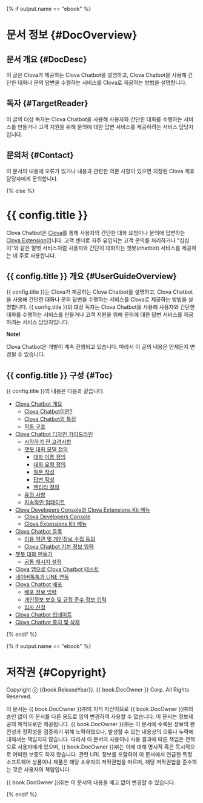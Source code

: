 {% if output.name == "ebook" %}
# 문서 정보 {#DocOverview}

## 문서 개요 {#DocDesc}

이 글은 Clova가 제공하는 Clova Chatbot을 설명하고, Clova Chatbot을 사용해 간단한 대화나 문의 답변을 수행하는 서비스를 Clova로 제공하는 방법을 설명합니다.

## 독자 {#TargetReader}

이 글의 대상 독자는 Clova Chatbot을 사용해 사용자와 간단한 대화를 수행하는 서비스를 만들거나 고객 지원을 위해 문의에 대한 답변 서비스를 제공하려는 서비스 담당자입니다.

## 문의처 {#Contact}

이 문서의 내용에 오류가 있거나 내용과 관련한 의문 사항이 있으면 지정된 Clova 제휴 담당자에게 문의합니다.

{% else %}
# {{ config.title }}

Clova Chatbot은 <a href="https://clova.ai/" target="_blank">Clova</a>를 통해 사용자의 간단한 대화 요청이나 문의에 답변하는 [Clova Extension](/Terms.md#ClovaExtension)입니다. 고객 센터로 자주 유입되는 고객 문의를 처리하거나 "심심이"와 같은 말벗 서비스처럼 사용자와 간단히 대화하는 챗봇(chatbot) 서비스를 제공하는 데 주로 사용합니다.

## {{ config.title }} 개요 {#UserGuideOverview}

{{ config.title }}는 Clova가 제공하는 Clova Chatbot을 설명하고, Clova Chatbot을 사용해 간단한 대화나 문의 답변을 수행하는 서비스를 Clova로 제공하는 방법을 설명합니다. {{ config.title }}의 대상 독자는 Clova Chatbot을 사용해 사용자와 간단한 대화를 수행하는 서비스를 만들거나 고객 지원을 위해 문의에 대한 답변 서비스를 제공하려는 서비스 담당자입니다.

<div class="note"><p><strong>Note!</strong></p>
<p>Clova Chatbot은 개발이 계속 진행되고 있습니다. 따라서 이 글의 내용은 언제든지 변경될 수 있습니다.</p></div>

## {{ config.title }} 구성 {#Toc}

{{ config.title }}의 내용은 다음과 같습니다.

* [Clova Chatbot 개요](/Overview.md)
   * [Clova Chatbot이란?](/Overview.md#WhatisChatBotExt)
   * [Clova Chatbot의 특징](/Overview.md#FeaturesOfChatBotExt)
   * [작동 구조](/Overview.md#OperationStructure)
 * [Clova Chatbot 디자인 가이드라인](/Design/Design_Guideline_For_Chatbot_Extension.md)
   * [시작하기 전 고려사항](/Design/Design_Guideline_For_Chatbot_Extension.md#Considerations)
   * [챗봇 대화 모델 정의](/Design/Design_Guideline_For_Chatbot_Extension.md#DefineDialogueModel)
     * [대화 이름 정의](/Design/Design_Guideline_For_Chatbot_Extension.md#DefineDialogueName)
     * [대화 유형 정의](/Design/Design_Guideline_For_Chatbot_Extension.md#DefineDialogueType)
     * [질문 작성](/Design/Design_Guideline_For_Chatbot_Extension.md#MakeQueries)
     * [답변 작성](/Design/Design_Guideline_For_Chatbot_Extension.md#MakeResponsesForEachQuery)
     * [엔티티 정의](/Design/Design_Guideline_For_Chatbot_Extension.md#DefineEntity)
   * [유의 사항](/Design/Design_Guideline_For_Chatbot_Extension.md#Precautions)
   * [지속적인 업데이트](/Design/Design_Guideline_For_Chatbot_Extension.md#ContinuousUpdate)
* [Clova Developers Console과 Clova Extensions Kit 메뉴](/DevConsole/ClovaDevConsole_Overview.md)
   * [Clova Developers Console](/DevConsole/ClovaDevConsole_Overview.md#UsingClovaDevelopersConsole)
   * [Clova Extensions Kit 메뉴](/DevConsole/ClovaDevConsole_Overview.md#UsingCEKMenu)
* [Clova Chatbot 등록](/DevConsole/Guides/CEK/Register_Chatbot_Extension.md)
   * [이용 약관 및 개인정보 수집 동의](/DevConsole/Guides/CEK/Register_Chatbot_Extension.md#AgreeTermsOfUse)
   * [Clova Chatbot 기본 정보 입력](/DevConsole/Guides/CEK/Register_Chatbot_Extension.md#InputExtensionInfo)
* [챗봇 대화 만들기](/DevConsole/Guides/CEK/Register_Interaction_Model.md)
  * [공통 메시지 설정](/DevConsole/Guides/CEK/Register_Interaction_Model.md#SetCommonMessages)
* [Clova 앱으로 Clova Chatbot 테스트](/DevConsole/Guides/CEK/Test_Chatbot_Extension.md)
* [네이버톡톡과 LINE 연동](/DevConsole/Guides/CEK/Channel_Connection.md)
* [Clova Chatbot 배포](/DevConsole/Guides/CEK/Deploy_Chatbot_Extension.md)
   * [배포 정보 입력](/DevConsole/Guides/CEK/Deploy_Chatbot_Extension.md#InputDeploymentInfo)
   * [개인정보 보호 및 규정 준수 정보 입력](/DevConsole/Guides/CEK/Deploy_Chatbot_Extension.md#InputComplianceInfo)
   * [심사 신청](/DevConsole/Guides/CEK/Deploy_Chatbot_Extension.md#RequestExtensionSubmission)
* [Clova Chatbot 업데이트](/DevConsole/Guides/CEK/Update_Chatbot_Extension.md)
* [Clova Chatbot 중지 및 삭제](/DevConsole/Guides/CEK/Remove_Chatbot_Extension.md)

{% endif %}

{% if output.name == "ebook" %}
# 저작권 {#Copyright}

Copyright ⓒ {{book.ReleaseYear}}. {{ book.DocOwner }} Corp. All Rights Reserved.

이 문서는 {{ book.DocOwner }}㈜의 지적 자산이므로 {{ book.DocOwner }}㈜의 승인 없이 이 문서를 다른 용도로 임의 변경하여 사용할 수 없습니다.
이 문서는 정보제공의 목적으로만 제공됩니다. {{ book.DocOwner }}㈜는 이 문서에 수록된 정보의 완전성과 정확성을 검증하기 위해 노력하였으나, 발생할 수 있는 내용상의 오류나 누락에 대해서는 책임지지 않습니다. 따라서 이 문서의 사용이나 사용 결과에 따른 책임은 전적으로 사용자에게 있으며, {{ book.DocOwner }}㈜는 이에 대해 명시적 혹은 묵시적으로 어떠한 보증도 하지 않습니다. 관련 URL 정보를 포함하여 이 문서에서 언급한 특정 소프트웨어 상품이나 제품은 해당 소유자의 저작권법을 따르며, 해당 저작권법을 준수하는 것은 사용자의 책임입니다.

{{ book.DocOwner }}㈜는 이 문서의 내용을 예고 없이 변경할 수 있습니다.

{% endif %}
